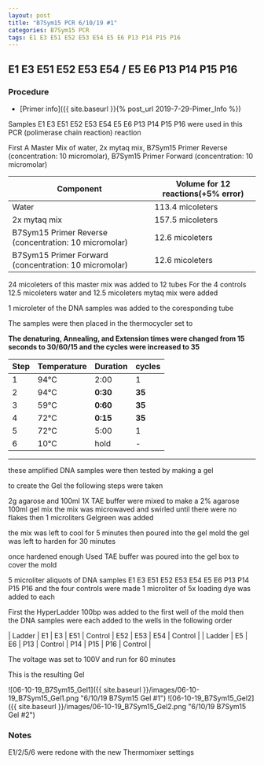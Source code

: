 ```yaml
---
layout: post
title: "B7Sym15 PCR 6/10/19 #1"
categories: B7Sym15 PCR
tags: E1 E3 E51 E52 E53 E54 E5 E6 P13 P14 P15 P16
---
```


##   E1 E3 E51 E52 E53 E54 / E5 E6 P13 P14 P15 P16

### Procedure

- [Primer info]({{ site.baseurl }}{% post_url 2019-7-29-Pimer_Info %})

Samples  E1 E3 E51 E52 E53 E54 E5 E6 P13 P14 P15 P16  were used in this PCR (polimerase chain reaction) reaction 

First A Master Mix of water, 2x mytaq mix, B7Sym15 Primer Reverse (concentration: 10 micromolar), B7Sym15 Primer Forward (concentration: 10 micromolar)


|Component| Volume for 12 reactions(+5% error)|
|---------|---------------------------|
|Water| 113.4 micoleters|
|2x mytaq mix| 157.5 micoleters|
|B7Sym15 Primer Reverse (concentration: 10 micromolar)| 12.6 micoleters|
|B7Sym15 Primer Forward (concentration: 10 micromolar)| 12.6 micoleters|

24 micoleters of this master mix was added to 12 tubes 
For the 4 controls 12.5 micoleters water and 12.5 micoleters mytaq mix were added

1 microleter of the DNA samples was added to the coresponding tube

The samples were then placed in the thermocycler set to 

**The denaturing, Annealing, and Extension times were changed from 15 seconds to 30/60/15 and the cycles were increased to 35**

|Step|Temperature|Duration|cycles|
|----|-------|--------|-------|
|1|94°C|2:00|1|
|2|94°C|**0:30**|**35**|
|3|59°C|**0:60**|**35**|
|4|72°C|**0:15**|**35**|
|5|72°C|5:00|1|
|6|10°C|hold|-|

___________

these amplified DNA samples were then tested by making a gel

to create the Gel the following steps were taken 

2g agarose and 100ml 1X TAE buffer were mixed to make a 2% agarose 100ml gel mix 
the mix was microwaved and swirled until there were no flakes 
then 1 microliters Gelgreen was added

the mix was left to cool for 5 minutes then poured into the gel mold
the gel was left to harden for 30 minutes 

once hardened enough Used TAE buffer was poured into the gel box to cover the mold

5 microliter aliquots of DNA samples  E1 E3 E51 E52 E53 E54 E5 E6 P13 P14 P15 P16  and the four controls were made 
1 microliter of 5x loading dye was added to each

First the HyperLadder 100bp was added to the first well of the mold 
then the DNA samples were each added to the wells in the following order 

| Ladder | E1 | E3 | E51 | Control | E52 | E53 | E54 | Control |
| Ladder | E5 | E6 | P13 | Control | P14 | P15 | P16 | Control |

The voltage was set to 100V and run for 60 minutes


This is the resulting Gel

![06-10-19_B7Sym15_Gel1]({{ site.baseurl }}/images/06-10-19_B7Sym15_Gel1.png "6/10/19 B7Sym15 Gel #1")
![06-10-19_B7Sym15_Gel2]({{ site.baseurl }}/images/06-10-19_B7Sym15_Gel2.png "6/10/19 B7Sym15 Gel #2")

### Notes

E1/2/5/6 were redone with the new Thermomixer settings 